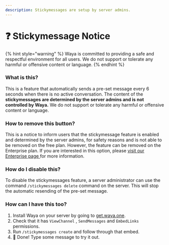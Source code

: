 ```yaml
---
description: Stickymessages are setup by server admins.
---
```


# ❓ Stickymessage Notice

{% hint style="warning" %}
Waya is committed to providing a safe and respectful environment for all users. We do not support or tolerate any harmful or offensive content or language.
{% endhint %}

### What is this?

This is a feature that automatically sends a pre-set message every 6 seconds when there is no active conversation. The content of the **stickymessages are determined by the server admins and is not controlled by Waya.** We do not support or tolerate any harmful or offensive content or language.

### How to remove this button?

This is a notice to inform users that the stickymessage feature is enabled and determined by the server admins, for safety reasons and is not able to be removed on the free plan. However, the feature can be removed on the Enterprise plan. If you are interested in this option, please [visit our Enterprise page ](https://waya.one/enterprise)for more information.

### How do I disable this?

To disable the stickymessages feature, a server administrator can use the command `/stickymessages delete` command on the server. This will stop the automatic resending of the pre-set message.

### How can I have this too?

1. Install Waya on your server by going to [get.waya.one](https://get.waya.one).
2. Check that it has `ViewChannel` , `SendMessages` and `EmbedLinks` permissions.
3. Run `/stickymessages create` and follow through that embed.
4. 🎉 Done! Type some message to try it out.

